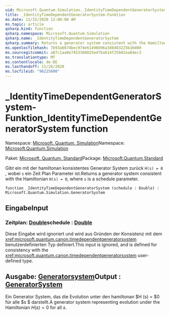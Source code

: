 ```yaml
---
uid: Microsoft.Quantum.Simulation._IdentityTimeDependentGeneratorSystem
title: _IdentityTimeDependentGeneratorSystem-Funktion
ms.date: 11/25/2020 12:00:00 AM
ms.topic: article
qsharp.kind: function
qsharp.namespace: Microsoft.Quantum.Simulation
qsharp.name: _IdentityTimeDependentGeneratorSystem
qsharp.summary: Returns a generator system consistent with the Hamiltonian `H(s) = 0`, where `s` is a schedule parameter.
ms.openlocfilehash: 7b93a6674bec974e61496696a3d8403225b16d80
ms.sourcegitcommit: a87c1aa8e7453360025e47ba614f25b02ea84ec3
ms.translationtype: MT
ms.contentlocale: de-DE
ms.lasthandoff: 11/26/2020
ms.locfileid: "96225600"
---
```

# <a name="_identitytimedependentgeneratorsystem-function"></a><span data-ttu-id="e2715-102">_IdentityTimeDependentGeneratorSystem-Funktion</span><span class="sxs-lookup"><span data-stu-id="e2715-102">_IdentityTimeDependentGeneratorSystem function</span></span>

<span data-ttu-id="e2715-103">Namespace: [Microsoft. Quantum. Simulation](xref:Microsoft.Quantum.Simulation)</span><span class="sxs-lookup"><span data-stu-id="e2715-103">Namespace: [Microsoft.Quantum.Simulation](xref:Microsoft.Quantum.Simulation)</span></span>

<span data-ttu-id="e2715-104">Paket: [Microsoft. Quantum. Standard](https://nuget.org/packages/Microsoft.Quantum.Standard)</span><span class="sxs-lookup"><span data-stu-id="e2715-104">Package: [Microsoft.Quantum.Standard](https://nuget.org/packages/Microsoft.Quantum.Standard)</span></span>


<span data-ttu-id="e2715-105">Gibt ein mit der hamiltonan konsistentes Generator System zurück `H(s) = 0` , wobei `s` ein Zeit Plan Parameter ist.</span><span class="sxs-lookup"><span data-stu-id="e2715-105">Returns a generator system consistent with the Hamiltonian `H(s) = 0`, where `s` is a schedule parameter.</span></span>

```qsharp
function _IdentityTimeDependentGeneratorSystem (schedule : Double) : Microsoft.Quantum.Simulation.GeneratorSystem
```


## <a name="input"></a><span data-ttu-id="e2715-106">Eingabe</span><span class="sxs-lookup"><span data-stu-id="e2715-106">Input</span></span>

### <a name="schedule--double"></a><span data-ttu-id="e2715-107">Zeitplan: [Double](xref:microsoft.quantum.lang-ref.double)</span><span class="sxs-lookup"><span data-stu-id="e2715-107">schedule : [Double](xref:microsoft.quantum.lang-ref.double)</span></span>

<span data-ttu-id="e2715-108">Diese Eingabe wird ignoriert und wird aus Gründen der Konsistenz mit dem <xref:microsoft.quantum.canon.timedependentgeneratorsystem> benutzerdefinierten Typ definiert.</span><span class="sxs-lookup"><span data-stu-id="e2715-108">This input is ignored, and is defined for consistency with the <xref:microsoft.quantum.canon.timedependentgeneratorsystem> user-defined type.</span></span>



## <a name="output--generatorsystem"></a><span data-ttu-id="e2715-109">Ausgabe: [Generatorsystem](xref:Microsoft.Quantum.Simulation.GeneratorSystem)</span><span class="sxs-lookup"><span data-stu-id="e2715-109">Output : [GeneratorSystem](xref:Microsoft.Quantum.Simulation.GeneratorSystem)</span></span>

<span data-ttu-id="e2715-110">Ein Generator System, das die Evolution unter den hamiltonan $H (s) = $0 für alle $s $ darstellt.</span><span class="sxs-lookup"><span data-stu-id="e2715-110">A generator system representing evolution under the Hamiltonian $H(s) = 0$ for all $s$.</span></span>